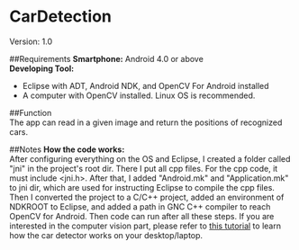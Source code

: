 # CarDetection
Version: 1.0

##Requirements
**Smartphone:** Android 4.0 or above  
**Developing Tool:**  
- Eclipse with ADT, Android NDK, and OpenCV For Android installed
- A computer with OpenCV installed. Linux OS is recommended.

##Function  
The app can read in a given image and return the positions of recognized cars. 

##Notes
**How the code works:**  
After configuring everything on the OS and Eclipse, I created a folder called "jni" in the project's root dir. There I put all cpp files. For the cpp code, it must include <jni.h>. After that, I added "Android.mk" and "Application.mk" to jni dir, which are used for instructing Eclipse to compile the cpp files. Then I converted the project to a C/C++ project, added an environment of NDKROOT to Eclipse, and added a path in GNC C++ compiler to reach OpenCV for Android. Then code can run after all these steps. If you are interested in the computer vision part, please refer to [this tutorial](http://abhishek4273.com/2014/03/16/traincascade-and-car-detection-using-opencv/) to learn how the car detector works on your desktop/laptop.